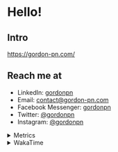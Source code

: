 # Hello!

## Intro

<https://gordon-pn.com/>

## Reach me at

- LinkedIn: [gordonpn](https://www.linkedin.com/in/gordonpn/)
- Email: [contact@gordon-pn.com](mailto:contact@gordon-pn.com)
- Facebook Messenger: [gordonpn](https://www.messenger.com/t/Gordonpn)
- Twitter: [@gordonpn](https://twitter.com/Gordonpn)
- Instagram: [@gordonpn](https://www.instagram.com/gordonpn/)

<details>
  <summary>Metrics</summary>

  <img align="center" src="https://github.com/gordonpn/gordonpn/blob/master/github-metrics.svg" alt="GitHub Metrics">

</details>

<details>
  <summary>WakaTime</summary>

  <!--START_SECTION:waka-->
📊 **This Week I Spent My Time On** 

```text
💬 Programming Languages: 
Java                     10 hrs 59 mins      ██████████████████░░░░░░░   73.03 % 
Brazil Dependency Config 1 hr 15 mins        ██░░░░░░░░░░░░░░░░░░░░░░░   08.31 % 
XML                      1 hr 12 mins        ██░░░░░░░░░░░░░░░░░░░░░░░   07.99 % 
Text                     47 mins             █░░░░░░░░░░░░░░░░░░░░░░░░   05.23 % 
YAML                     21 mins             █░░░░░░░░░░░░░░░░░░░░░░░░   02.42 % 

🔥 Editors: 
IntelliJ IDEA            14 hrs 19 mins      ████████████████████████░   95.27 % 
VS Code                  42 mins             █░░░░░░░░░░░░░░░░░░░░░░░░   04.73 % 
```


 Last Updated on 23/12/2024 16:25:29 UTC
<!--END_SECTION:waka-->
</details>
